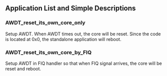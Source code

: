 ## Application List and Simple Descriptions ##

### AWDT_reset_its_own_core_only ###
Setup AWDT. When AWDT times out, the core will be reset. Since the code is located at 0x0, the standalone application will reboot.

### AWDT_reset_its_own_core_by_FIQ ###
Setup AWDT in FIQ handler so that when FIQ signal arrives, the core will be reset and reboot.